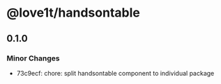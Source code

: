 # @love1t/handsontable

## 0.1.0

### Minor Changes

- 73c9ecf: chore: split handsontable component to individual package
